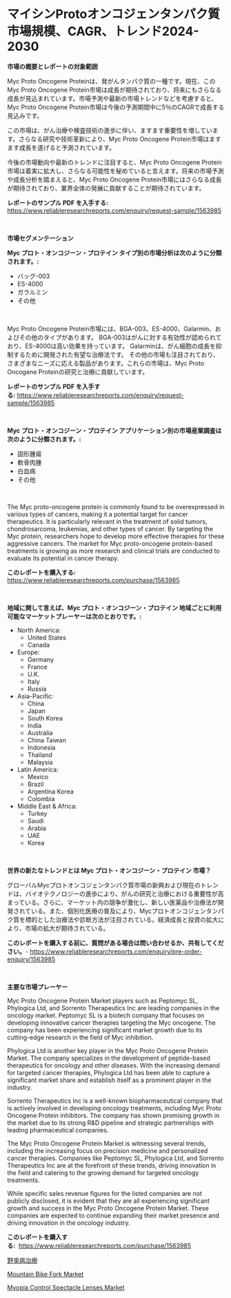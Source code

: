 <p><h1>マイシンProtoオンコジェンタンパク質市場規模、CAGR、トレンド2024-2030</h1></p><p><strong>市場の概要とレポートの対象範囲</strong></p>
<p><p>Myc Proto Oncogene Proteinは、発がんタンパク質の一種です。現在、このMyc Proto Oncogene Protein市場は成長が期待されており、将来にもさらなる成長が見込まれています。市場予測や最新の市場トレンドなどを考慮すると、Myc Proto Oncogene Protein市場は今後の予測期間中に5％のCAGRで成長する見込みです。</p><p>この市場は、がん治療や検査技術の進歩に伴い、ますます重要性を増しています。さらなる研究や技術革新により、Myc Proto Oncogene Protein市場はますます成長を遂げると予測されています。</p><p>今後の市場動向や最新のトレンドに注目すると、Myc Proto Oncogene Protein市場は着実に拡大し、さらなる可能性を秘めていると言えます。将来の市場予測や成長分析を踏まえると、Myc Proto Oncogene Protein市場にはさらなる成長が期待されており、業界全体の発展に貢献することが期待されています。</p></p>
<p><strong>レポートのサンプル PDF を入手する:</strong> <a href="https://www.reliableresearchreports.com/enquiry/request-sample/1563985">https://www.reliableresearchreports.com/enquiry/request-sample/1563985</a></p>
<p>&nbsp;</p>
<p><strong>市場セグメンテーション</strong></p>
<p><strong>Myc プロト・オンコジーン・プロテイン タイプ別の市場分析は次のように分類されます。:</strong></p>
<p><ul><li>バッグ-003</li><li>ES-4000</li><li>ガラルミン</li><li>その他</li></ul></p>
<p>&nbsp;</p>
<p><p>Myc Proto Oncogene Protein市場には、BGA-003、ES-4000、Galarmin、およびその他のタイプがあります。 BGA-003はがんに対する有効性が認められており、ES-4000は高い効果を持っています。 Galarminは、がん細胞の成長を抑制するために開発された有望な治療法です。 その他の市場も注目されており、さまざまなニーズに応える製品があります。これらの市場は、Myc Proto Oncogene Proteinの研究と治療に貢献しています。</p></p>
<p><strong>レポートのサンプル PDF を入手する:</strong>&nbsp;<a href="https://www.reliableresearchreports.com/enquiry/request-sample/1563985">https://www.reliableresearchreports.com/enquiry/request-sample/1563985</a></p>
<p>&nbsp;</p>
<p><strong> Myc プロト・オンコジーン・プロテイン アプリケーション別の市場産業調査は次のように分類されます。:</strong></p>
<p><ul><li>固形腫瘍</li><li>軟骨肉腫</li><li>白血病</li><li>その他</li></ul></p>
<p>&nbsp;</p>
<p><p>The Myc proto-oncogene protein is commonly found to be overexpressed in various types of cancers, making it a potential target for cancer therapeutics. It is particularly relevant in the treatment of solid tumors, chondrosarcoma, leukemias, and other types of cancer. By targeting the Myc protein, researchers hope to develop more effective therapies for these aggressive cancers. The market for Myc proto-oncogene protein-based treatments is growing as more research and clinical trials are conducted to evaluate its potential in cancer therapy.</p></p>
<p><strong>このレポートを購入する:</strong>&nbsp; <a href="https://www.reliableresearchreports.com/purchase/1563985">https://www.reliableresearchreports.com/purchase/1563985</a></p>
<p>&nbsp;</p>
<p><strong>地域に関して言えば、Myc プロト・オンコジーン・プロテイン 地域ごとに利用可能なマーケットプレーヤーは次のとおりです。:</strong></p>
<p><ul>
    <li>
        North America:
        <ul>
            <li>United States</li>
            <li>Canada</li>
        </ul>
    </li>
    <li>
        Europe:
        <ul>
            <li>Germany</li>
            <li>France</li>
            <li>U.K.</li>
            <li>Italy</li>
            <li>Russia</li>
        </ul>
    </li>
    <li>
        Asia-Pacific:
        <ul>
            <li>China</li>
            <li>Japan</li>
            <li>South Korea</li>
            <li>India</li>
            <li>Australia</li>
            <li>China Taiwan</li>
            <li>Indonesia</li>
            <li>Thailand</li>
            <li>Malaysia</li>
        </ul>
    </li>
    <li>
        Latin America:
        <ul>
            <li>Mexico</li>
            <li>Brazil</li>
            <li>Argentina Korea</li>
            <li>Colombia</li>
        </ul>
    </li>
    <li>
        Middle East & Africa:
        <ul>
            <li>Turkey</li>
            <li>Saudi</li>
            <li>Arabia</li>
            <li>UAE</li>
            <li>Korea</li>
        </ul>
    </li>
    </ul></p>
<p>&nbsp;</p>
<p><strong>世界の新たなトレンドとは Myc プロト・オンコジーン・プロテイン 市場？</strong></p>
<p><p>グローバルMycプロトオンコジェンタンパク質市場の新興および現在のトレンドは、バイオテクノロジーの進歩により、がんの研究と治療における重要性が高まっている。さらに、マーケット内の競争が激化し、新しい医薬品や治療法が開発されている。また、個別化医療の普及により、Mycプロトオンコジェンタンパク質を標的とした治療法や診断方法が注目されている。経済成長と投資の拡大により、市場の拡大が期待されている。</p></p>
<p><strong>このレポートを購入する前に、質問がある場合は問い合わせるか、共有してください。</strong>- <a href="https://www.reliableresearchreports.com/enquiry/pre-order-enquiry/1563985">https://www.reliableresearchreports.com/enquiry/pre-order-enquiry/1563985</a></p>
<p>&nbsp;</p>
<p><strong>主要な市場プレーヤー</strong></p>
<p><p>Myc Proto Oncogene Protein Market players such as Peptomyc SL, Phylogica Ltd, and Sorrento Therapeutics Inc are leading companies in the oncology market. Peptomyc SL is a biotech company that focuses on developing innovative cancer therapies targeting the Myc oncogene. The company has been experiencing significant market growth due to its cutting-edge research in the field of Myc inhibition.</p><p>Phylogica Ltd is another key player in the Myc Proto Oncogene Protein Market. The company specializes in the development of peptide-based therapeutics for oncology and other diseases. With the increasing demand for targeted cancer therapies, Phylogica Ltd has been able to capture a significant market share and establish itself as a prominent player in the industry.</p><p>Sorrento Therapeutics Inc is a well-known biopharmaceutical company that is actively involved in developing oncology treatments, including Myc Proto Oncogene Protein inhibitors. The company has shown promising growth in the market due to its strong R&D pipeline and strategic partnerships with leading pharmaceutical companies.</p><p>The Myc Proto Oncogene Protein Market is witnessing several trends, including the increasing focus on precision medicine and personalized cancer therapies. Companies like Peptomyc SL, Phylogica Ltd, and Sorrento Therapeutics Inc are at the forefront of these trends, driving innovation in the field and catering to the growing demand for targeted oncology treatments.</p><p>While specific sales revenue figures for the listed companies are not publicly disclosed, it is evident that they are all experiencing significant growth and success in the Myc Proto Oncogene Protein Market. These companies are expected to continue expanding their market presence and driving innovation in the oncology industry.</p></p>
<p><strong>このレポートを購入する:</strong>&nbsp;&nbsp;<a href="https://www.reliableresearchreports.com/purchase/1563985">https://www.reliableresearchreports.com/purchase/1563985</a></p>
<p><p><a href="https://github.com/Sophiaard2003/Market-Research-Report-List-1/blob/main/21090596253.md">野兎病治療</a></p><p><a href="https://github.com/jerrycopelandthomaswsqd8q/Market-Research-Report-List-1/blob/main/mountain-bike-fork-market.md">Mountain Bike Fork Market</a></p><p><a href="https://github.com/brenzgnarento/Market-Research-Report-List-1/blob/main/myopia-control-spectacle-lenses-market.md">Myopia Control Spectacle Lenses Market</a></p></p>